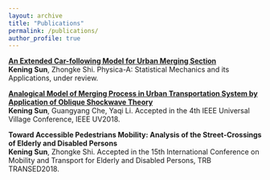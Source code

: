 ```yaml
---
layout: archive
title: "Publications"
permalink: /publications/
author_profile: true
---
```


<b>[An Extended Car-following Model for Urban Merging Section](https://github.com/RevCre/keningsun.github.io/blob/master/files/merging-cfmodel.pdf)</b> <br>
<b>Kening Sun</b>, Zhongke Shi. Physica-A: Statistical Mechanics and its Applications, under review.

<b>[Analogical Model of Merging Process in Urban Transportation System by Application of Oblique Shockwave Theory](https://ssrn.com/abstract=3248929)</b> <br>
<b>Kening Sun</b>, Guangyang Che, Yaqi Li. Accepted in the 4th IEEE Universal Village Conference, IEEE UV2018.

<b>Toward Accessible Pedestrians Mobility: Analysis of the Street-Crossings of Elderly and Disabled Persons
</b> <br>
<b>Kening Sun</b>, Zhongke Shi. Accepted in the 15th International Conference on Mobility and Transport for Elderly and Disabled Persons, TRB TRANSED2018.
